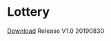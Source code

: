 # Lottery  
[Download](https://raw.githubusercontent.com/LILINSHAN/Lottery/master/Lottery/MainView/bin/Release/%E5%90%83%E4%BB%80%E4%B9%88V1.0.zip) 
Release V1.0 
20190830
